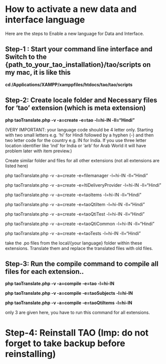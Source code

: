 <!--
parent: 'Developer Guide'
created_at: '2014-12-10 10:09:23'
updated_at: '2015-07-28 08:49:53'
authors:
    - 'Vijai Pandey'
tags:
    - 'Developer Guide'
-->

How to activate a new data and interface language
=====================================================

Here are the steps to Enable a new language for Data and Interface.

Step-1 : Start your command line interface and Switch to the {path_to_your_tao_installation}/tao/scripts on my mac, it is like this
---------------------------------------------------------------------------------------------------------------------------------------

**cd /Applications/XAMPP/xamppfiles/htdocs/tao/tao/scripts**

Step-2: Create locale folder and Necessary files for ‘tao’ extension (which is meta extension)
----------------------------------------------------------------------------------------------

**php taoTranslate.php -v -a=create -e=tao -l=hi-IN -ll=“Hindi”**

(VERY IMPORTANT: your language code should be 4 letter only. Starting with two small letters e.g. ‘hi’ for Hindi followed by a hyphen (-) and then two letter code for the country e.g. IN for India. If you use three letter location identifier like ‘ind’ for India or ‘arb’ for Arab World it will have problem later with item preview.)

Create similar folder and files for all other extensions (not all extensions are listed here)

php taoTranslate.php -v -a=create -e=filemanager -l=hi-IN -ll=“Hindi”

php taoTranslate.php -v -a=create -e=ltiDeliveryProvider -l=hi-IN -ll=“Hindi”

php taoTranslate.php -v -a=create -e=taoItems -l=hi-IN -ll=“Hindi”

php taoTranslate.php -v -a=create -e=taoQtiItem -l=hi-IN -ll=“Hindi”

php taoTranslate.php -v -a=create -e=taoQtiTest -l=hi-IN -ll=“Hindi”

php taoTranslate.php -v -a=create -e=taoQtiCommon -l=hi-IN -ll=“Hindi”

php taoTranslate.php -v -a=create -e=taoTests -l=hi-IN -ll=“Hindi”

take the .po files from the local/{your language} folder within these extensions. Translate them and replace the translated files with old files.

Step-3: Run the compile command to compile all files for each extension..
-------------------------------------------------------------------------

**php taoTranslate.php -v -a=compile -e=tao -l=hi-IN**

**php taoTranslate.php -v -a=compile -e=taoSubjects -l=hi-IN**

**php taoTranslate.php -v -a=compile -e=taoQtiItems -l=hi-IN**

only 3 are given here, you have to run this command for all extensions.

Step-4: Reinstall TAO (Imp: do not forget to take backup before reinstalling)
=============================================================================

